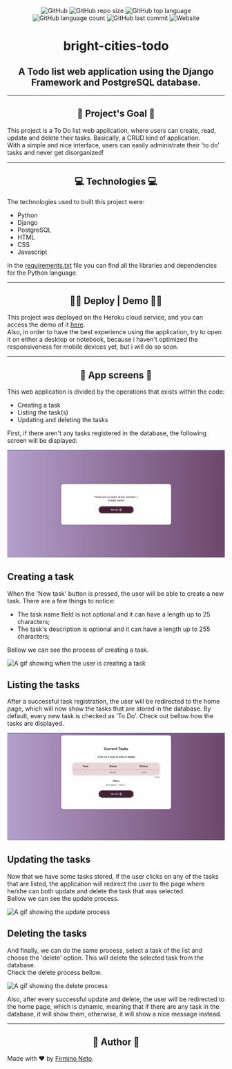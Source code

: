 <!---->
<div align='center'></div>
<!---->
<div align='center'>

![GitHub](https://img.shields.io/github/license/firminoneto11/bright-cities-todo?style=for-the-badge)
![GitHub repo size](https://img.shields.io/github/repo-size/firminoneto11/bright-cities-todo?style=for-the-badge)
![GitHub top language](https://img.shields.io/github/languages/top/firminoneto11/bright-cities-todo?style=for-the-badge)
![GitHub language count](https://img.shields.io/github/languages/count/firminoneto11/bright-cities-todo?style=for-the-badge)
![GitHub last commit](https://img.shields.io/github/last-commit/firminoneto11/bright-cities-todo?style=for-the-badge)
![Website](https://img.shields.io/website?down_message=Offline&style=for-the-badge&up_message=Online&url=https%3A%2F%2Fbright-cities-todo.herokuapp.com%2F)

</div>
<div align='center'><h1>bright-cities-todo</h1></div>
<div align='center'><h2>A Todo list web application using the Django Framework and PostgreSQL database.</h2></div>
<hr>

<!--Project's Goal-->
<div align='center'><h2>🤔 Project's Goal 🤔</h2></div>
<p>This project is a To Do list web application, where users can create, read, update and delete their tasks. Basically, a CRUD kind of application.<br>
With a simple and nice interface, users can easily administrate their 'to do' tasks and never get disorganized!
</p>
<hr>

<!--Technologies-->
<div align='center'><h2>💻 Technologies 💻</h2></div>
<p>The technologies used to built this project were:</p>

- Python
- Django
- PostgreSQL
- HTML
- CSS
- Javascript

<p>In the <a href="./requirements.txt" target="_blank">requirements.txt</a> file you can find all the libraries and dependencies for the Python language.</p>
<hr>

<!--Deploy and Demo-->
<div align='center'><h2>🚧🚦 Deploy | Demo 🚦🚧</h2></div>
<p>This project was deployed on the Heroku cloud service, and you can access the demo of it <a href="https://bright-cities-todo.herokuapp.com/" target="_blank">here</a>.<br>
Also, in order to have the best experience using the application, try to open it on either a desktop or notebook, because i haven't optimized the responsiveness for mobile devices yet, but i will do so soon.
</p>
<hr>

<!--Screens-->
<div align='center'><h2>👻 App screens 👻</h2></div>
<p>This web application is divided by the operations that exists within the code:</p>

- Creating a task
- Listing the task(s)
- Updating and deleting the tasks

<p>First, if there aren't any tasks registered in the database, the following screen will be displayed:</p>

<img src="./readme_content/gif_1.gif" alt="A gif showing when there aren't any tasks">

<h2>Creating a task</h2>
<p>When the 'New task' button is pressed, the user will be able to create a new task. There are a few things to notice:</p>

- The task name field is not optional and it can have a length up to 25 characters;
- The task's description is optional and it can have a length up to 255 characters;

<p>Bellow we can see the process of creating a task.</p>

<img src="./readme_content/gif_2.gif" alt="A gif showing when the user is creating a task">

<h2>Listing the tasks</h2>
<p>After a successful task registration, the user will be redirected to the home page, which will now show the tasks that are stored in the database. By default, every new task is checked as 'To Do'. Check out bellow how the tasks are displayed.</p>

<img src="./readme_content/gif_3.gif" alt="A gif showing the tasks being listed.">

<h2>Updating the tasks</h2>
<p>Now that we have some tasks stored, if the user clicks on any of the tasks that are listed, the application will redirect the user to the page where he/she can both update and delete the task that was selected.<br>
Bellow we can see the update process.
</p>

<img src="./readme_content/gif_4.gif" alt="A gif showing the update process">

<h2>Deleting the tasks</h2>
<p>And finally, we can do the same process, select a task of the list and choose the 'delete' option. This will delete the selected task from the database.<br>
Check the delete process bellow.
</p>

<img src="./readme_content/gif_5.gif" alt="A gif showing the delete process">

<p>Also, after every successful update and delete, the user will be redirected to the home page, which is dynamic, meaning that if there are any task in the database, it will show them, otherwise, it will show a nice message instead.</p>
<hr>

<!--Author-->
<div align='center'><h2>👾 Author 👾</h2></div>
<p>Made with ❤ by <a href="https://github.com/firminoneto11" target="_blank">Firmino Neto</a>.</p>